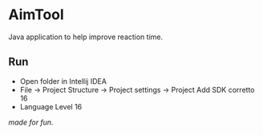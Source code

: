 # AimTool
Java application to help improve reaction time.

## Run
- Open folder in Intellij IDEA
- File -> Project Structure -> Project settings -> Project Add SDK corretto 16
- Language Level 16

*made for fun.*
